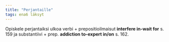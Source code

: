 ```yaml
---
title: "Perjantaille"
tags: ena6 läksyt
---
```


Opiskele perjantaiksi ulkoa verbi + prepositioilmaisut **interfere in-wait for** s. 159 ja substantiivi + prep. **addiction to-expert in/on** s. 162.
